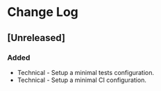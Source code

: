 # Change Log

## [Unreleased]
### Added
- Technical - Setup a minimal tests configuration.
- Technical - Setup a minimal CI configuration.
